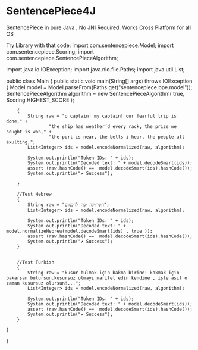 # SentencePiece4J
SentencePiece in pure Java , No JNI Required.
Works Cross Platform for all OS

Try Library with that code:
import com.sentencepiece.Model;
import com.sentencepiece.Scoring;
import com.sentencepiece.SentencePieceAlgorithm;

import java.io.IOException;
import java.nio.file.Paths;
import java.util.List;

public class Main {
    public static void main(String[] args) throws IOException {
        Model model = Model.parseFrom(Paths.get("sentencepiece.bpe.model"));
        SentencePieceAlgorithm algorithm = new SentencePieceAlgorithm(
                true, Scoring.HIGHEST_SCORE
        );

        {
            String raw = "o captain! my captain! our fearful trip is done," +
                    "the ship has weather’d every rack, the prize we sought is won," +
                    "the port is near, the bells i hear, the people all exulting,";
            List<Integer> ids = model.encodeNormalized(raw, algorithm);

            System.out.println("Token IDs: " + ids);
            System.out.println("Decoded text: " + model.decodeSmart(ids));
            assert (raw.hashCode() ==  model.decodeSmart(ids).hashCode());
            System.out.println("✔ Success");

        }

        //Test Hebrew
        {
            String raw = "השתיקה יפה לחכמים";
            List<Integer> ids = model.encodeNormalized(raw, algorithm);

            System.out.println("Token IDs: " + ids);
            System.out.println("Decoded text: " + model.normalizeHebrew(model.decodeSmart(ids) , true ));
            assert (raw.hashCode() ==  model.decodeSmart(ids).hashCode());
            System.out.println("✔ Success");
        }


        //Test Turkish
        {
            String raw = "kusur bulmak için bakma birine! kakmak için bakarsan bulursun.kusursuz olmayı marifet edin kendine , işte asıl o zaman kusursuz olursun!...";
            List<Integer> ids = model.encodeNormalized(raw, algorithm);

            System.out.println("Token IDs: " + ids);
            System.out.println("Decoded text: " + model.decodeSmart(ids));
            assert (raw.hashCode() ==  model.decodeSmart(ids).hashCode());
            System.out.println("✔ Success");
        }

    }
}
